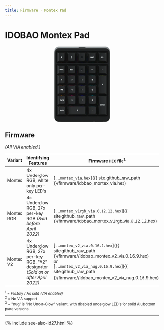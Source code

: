 ```yaml
---
title: Firmware - Montex Pad
---
```


# IDOBAO Montex Pad

<img src="../assets/img/idobao-id27.png" height="250" width="auto" style="display:block;margin-left:auto;margin-right:auto;">

## Firmware

*(All VIA enabled.)*

| Variant | Identifying Features  | Firmware `HEX` file<sup>1</sup> | QMK Config<sup>2</sup> | Source Location |
|---------|-----------------------|---------------------------------|------------------------|-----------------|
| Montex | 4x Underglow RGB, white only per-key LED's | [<i class="fas fa-microchip"></i> &hellip;`montex_via.hex`]({{ site.github_raw_path }}/firmware/idobao_montex_via.hex) | [<i class="fas fa-cog"></i> `idobao/montex/v1`](https://config.qmk.fm/#/idobao/montex/v1/LAYOUT_numpad_6x5) | [<i class="fab fa-github"></i> QMK]({{ site.github_qmk_path }}/montex/v1) |
| Montex RGB | 4x Underglow RGB, 27x per-key RGB *(Sold before April 2022)* | [<i class="fas fa-microchip"></i> &hellip;`montex_v1rgb_via.0.12.12.hex`]({{ site.github_raw_path }}/firmware/idobao_montex_v1rgb_via.0.12.12.hex) | *(pending)* | [<i class="fab fa-github"></i> peepeetee](https://github.com/peepeetee/qmk_firmware/tree/montex_rgb/keyboards/idobao/montex) |
| Montex V2 | 4x Underglow RGB, 27x per-key RGB, "V2" designator *(Sold on or after April 2022)* | [<i class="fas fa-microchip"></i> &hellip;`montex_v2_via.0.16.9.hex`]({{ site.github_raw_path }}/firmware//idobao_montex_v2_via.0.16.9.hex) <br><span class="d-block text-center">*or*<span><br> [<i class="fas fa-microchip"></i> &hellip;`montex_v2_via_nug.0.16.9.hex`]({{ site.github_raw_path }}/firmware//idobao_montex_v2_via_nug.0.16.9.hex)<sup>3</sup> | *(pending)* | [<i class="fab fa-github"></i> IBNobody](https://github.com/IBNobody/qmk_firmware/tree/idobao_montex_v2/keyboards/idobao/montex/v2) |

<small class="text-muted"><sup>1</sup> = Factory / As sold *(VIA enabled)*<br>
<sup>2</sup> = <i class="fas fa-exclamation-triangle"></i> No VIA support<br>
<sup>3</sup> = "nug" is "No Under-Glow" variant, with disabled underglow LED's for solid Alu bottom plate versions.</small>

---

{% include see-also-id27.html %}

